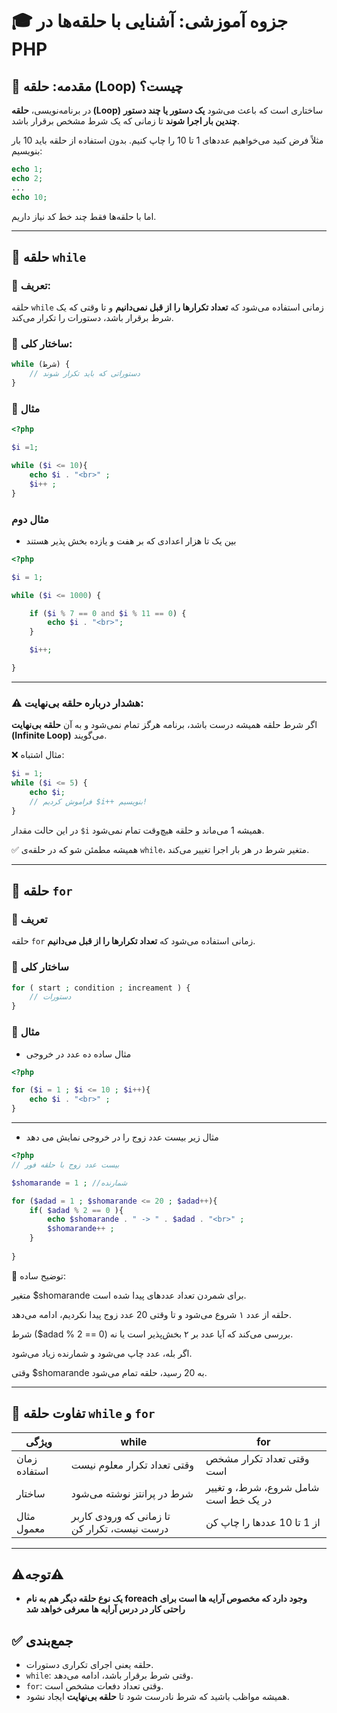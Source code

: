 # 🎓 جزوه آموزشی: آشنایی با حلقه‌ها در PHP

## 🔹 مقدمه: حلقه (Loop) چیست؟

در برنامه‌نویسی، **حلقه (Loop)** ساختاری است که باعث می‌شود **یک دستور یا چند دستور چندین بار اجرا شوند** تا زمانی که یک شرط مشخص برقرار باشد.

مثلاً فرض کنید می‌خواهیم عددهای 1 تا 10 را چاپ کنیم.
بدون استفاده از حلقه باید 10 بار بنویسیم:

```php
echo 1;
echo 2;
...
echo 10;
```

اما با حلقه‌ها فقط چند خط کد نیاز داریم.

---

## 🔸 حلقه `while`

### 🔹 تعریف:

حلقه `while` زمانی استفاده می‌شود که **تعداد تکرارها را از قبل نمی‌دانیم** و تا وقتی که یک شرط برقرار باشد، دستورات را تکرار می‌کند.

### 🔹 ساختار کلی:

```php
while (شرط) {
    // دستوراتی که باید تکرار شوند
}
```

### 🔹 مثال

```php
<?php

$i =1;

while ($i <= 10){
    echo $i . "<br>" ;
    $i++ ;
}
```

### مثال دوم

- بین یک تا هزار اعدادی که بر هفت و یازده بخش پذیر هستند

```php
<?php

$i = 1;

while ($i <= 1000) {

    if ($i % 7 == 0 and $i % 11 == 0) {
        echo $i . "<br>";
    }

    $i++;

}
```

---

### ⚠️ هشدار درباره حلقه بی‌نهایت:

اگر شرط حلقه همیشه درست باشد، برنامه هرگز تمام نمی‌شود و به آن **حلقه بی‌نهایت (Infinite Loop)** می‌گویند.

❌ مثال اشتباه:

```php
$i = 1;
while ($i <= 5) {
    echo $i;
    // فراموش کردیم $i++ بنویسیم!
}
```

در این حالت مقدار `$i` همیشه 1 می‌ماند و حلقه هیچ‌وقت تمام نمی‌شود.

✅ همیشه مطمئن شو که در حلقه‌ی `while`، متغیر شرط در هر بار اجرا تغییر می‌کند.

---

## 🔸 حلقه `for`

### 🔹 تعریف

حلقه `for` زمانی استفاده می‌شود که **تعداد تکرارها را از قبل می‌دانیم**.

### 🔹 ساختار کلی

```php
for ( start ; condition ; increament ) {
    // دستورات
}
```

### 🔹 مثال

- مثال ساده ده عدد در خروجی

```php
<?php

for ($i = 1 ; $i <= 10 ; $i++){
    echo $i . "<br>" ;
}
```

---

- مثال زیر بیست عدد زوج را در خروجی نمایش می دهد

```php
<?php
// بیست عدد زوج با حلقه فور

$shomarande = 1 ; //شمارنده

for ($adad = 1 ; $shomarande <= 20 ; $adad++){
    if( $adad % 2 == 0 ){
        echo $shomarande . " -> " . $adad . "<br>" ;
        $shomarande++ ;
    }
    
}
```

🔹 توضیح ساده:

متغیر $shomarande برای شمردن تعداد عددهای پیدا شده است.

حلقه از عدد ۱ شروع می‌شود و تا وقتی 20 عدد زوج پیدا نکردیم، ادامه می‌دهد.

شرط ($adad % 2 == 0) بررسی می‌کند که آیا عدد بر ۲ بخش‌پذیر است یا نه.

اگر بله، عدد چاپ می‌شود و شمارنده زیاد می‌شود.

وقتی $shomarande به 20 رسید، حلقه تمام می‌شود.

---

## 🔸 تفاوت حلقه `while` و `for`

| ویژگی        | while                                       | for                                  |
| ------------ | ------------------------------------------- | ------------------------------------ |
| زمان استفاده | وقتی تعداد تکرار معلوم نیست                 | وقتی تعداد تکرار مشخص است            |
| ساختار       | شرط در پرانتز نوشته می‌شود                  | شامل شروع، شرط، و تغییر در یک خط است |
| مثال معمول   | تا زمانی که ورودی کاربر درست نیست، تکرار کن | از 1 تا 10 عددها را چاپ کن           |

---

## ⚠️توجه⚠️

- **یک نوع حلقه دیگر هم به نام foreach وجود دارد که مخصوص آرایه ها است برای راحتی کار در درس آرایه ها معرفی خواهد شد**

## ✅ جمع‌بندی

* حلقه یعنی اجرای تکراری دستورات.
* `while`: وقتی شرط برقرار باشد، ادامه می‌دهد.
* `for`: وقتی تعداد دفعات مشخص است.
* همیشه مواظب باشید که شرط نادرست شود تا **حلقه بی‌نهایت** ایجاد نشود.

